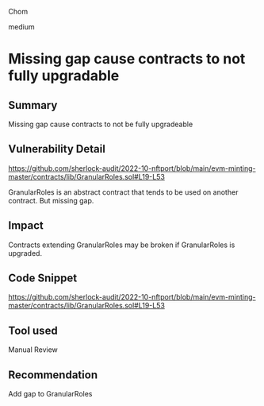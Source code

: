Chom

medium

# Missing gap cause contracts to not fully upgradable

## Summary
Missing gap cause contracts to not be fully upgradeable

## Vulnerability Detail
https://github.com/sherlock-audit/2022-10-nftport/blob/main/evm-minting-master/contracts/lib/GranularRoles.sol#L19-L53

GranularRoles is an abstract contract that tends to be used on another contract. But missing gap.

## Impact
Contracts extending GranularRoles may be broken if GranularRoles is upgraded.

## Code Snippet
https://github.com/sherlock-audit/2022-10-nftport/blob/main/evm-minting-master/contracts/lib/GranularRoles.sol#L19-L53

## Tool used

Manual Review

## Recommendation
Add gap to GranularRoles
